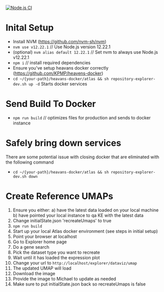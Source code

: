 [![Node.js CI](https://github.com/KPMP/pegasus-web/actions/workflows/node.js.yml/badge.svg)](https://github.com/KPMP/pegasus-web/actions/workflows/node.js.yml)

# Inital Setup
- Install NVM (https://github.com/nvm-sh/nvm)
- `nvm use v12.22.1` // Use Node.js version 12.22.1
- (optional) `nvm alias default 12.22.1` // Set nvm to always use Node.js v12.22.1
- `npm i` // install required dependencies
- Ensure you've setup heavans docker correctly (https://github.com/KPMP/heavens-docker)
- `cd ~/{your-path}/heavans-docker/atlas && sh repository-explorer-dev.sh up -d` Starts docker services 

# Send Build To Docker
- `npm run build` // optimizes files for production and sends to docker instance

# Safely bring down services
There are some potential issue with closing docker that are eliminated with the following command
- `cd ~/{your-path}/heavans-docker/atlas && sh repository-explorer-dev.sh down`

# Create Reference UMAPs

 1. Ensure you either:
	  a) have the latest data loaded on your local machine
	  b) have pointed your local instance to qa KE with the latest data
 2. Change initialState.json 'recreateUmaps' to true
 3. `npm run build`
 4. Start up your local Atlas docker environment (see steps in initial setup)
 5. Point your browser at localhost
 6. Go to Explorer home page
 7. Do a gene search
 8. Pick the dataset type you want to recreate
 9. Wait until it has loaded the expression plot
 10. Change your url to `http://localhost/explorer/dataviz/umap` 
 11. The updated UMAP will load
 12. Download the image
 13. Provide the image to Michael to update as needed
 14. Make sure to put initialState.json back so recreateUmaps is false
